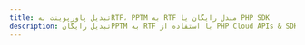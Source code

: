 ---title: تبدیل پاورپوینت بهRTF، PPTM به RTF مبدل رایگان یا PHP SDKdescription: تبدیل رایگانPPTM به RTF با استفاده از PHP Cloud APIs & SDK. همچنین اسناد Microsoft PowerPoint را در Cloud ایجاد، ویرایش و رندر کنید.---